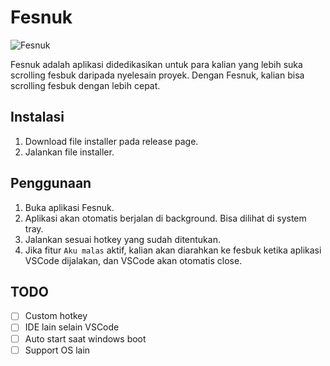 # Fesnuk

![Fesnuk](assets/icon.ico)

Fesnuk adalah aplikasi didedikasikan untuk para kalian yang lebih suka scrolling fesbuk daripada nyelesain proyek. 
Dengan Fesnuk, kalian bisa scrolling fesbuk dengan lebih cepat.

## Instalasi
1. Download file installer pada release page.
2. Jalankan file installer.

## Penggunaan
1. Buka aplikasi Fesnuk.
2. Aplikasi akan otomatis berjalan di background. Bisa dilihat di system tray.
3. Jalankan sesuai hotkey yang sudah ditentukan.
4. Jika fitur `Aku malas` aktif, kalian akan diarahkan ke fesbuk ketika aplikasi VSCode dijalakan, dan VSCode akan otomatis close.

## TODO
- [ ] Custom hotkey
- [ ] IDE lain selain VSCode
- [ ] Auto start saat windows boot
- [ ] Support OS lain